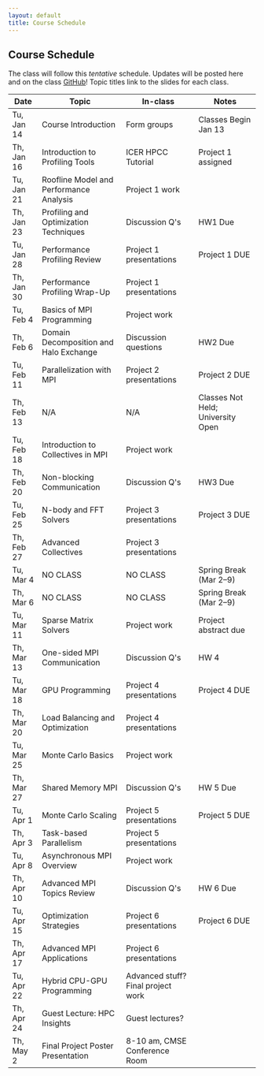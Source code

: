 ```yaml
---
layout: default
title: Course Schedule
---
```


## Course Schedule

The class will follow this _tentative_ schedule. Updates will be posted here and on the class [GitHub](http://github.com/cmse822)!
Topic titles link to the slides for each class.

| Date       | Topic                                   | In-class                           | Notes                             |
| ---------- | --------------------------------------- | ---------------------------------- | --------------------------------- |
| Tu, Jan 14 | Course Introduction                     | Form groups                        | Classes Begin Jan 13              |
| Th, Jan 16 | Introduction to Profiling Tools         | ICER HPCC Tutorial                 | Project 1 assigned                |
| Tu, Jan 21 | Roofline Model and Performance Analysis | Project 1 work                     |                                   |
| Th, Jan 23 | Profiling and Optimization Techniques   | Discussion Q's                     | HW1 Due                           |
| Tu, Jan 28 | Performance Profiling Review            | Project 1 presentations            | Project 1 DUE                     |
| Th, Jan 30 | Performance Profiling Wrap-Up           | Project 1 presentations            |                                   |
| Tu, Feb 4  | Basics of MPI Programming               | Project work                       |                                   |
| Th, Feb 6  | Domain Decomposition and Halo Exchange  | Discussion questions               | HW2 Due                           |
| Tu, Feb 11 | Parallelization with MPI                | Project 2 presentations            | Project 2 DUE                     |
| Th, Feb 13 | N/A                                     | N/A                                | Classes Not Held; University Open |
| Tu, Feb 18 | Introduction to Collectives in MPI      | Project work                       |                                   |
| Th, Feb 20 | Non-blocking Communication              | Discussion Q's                     | HW3 Due                           |
| Tu, Feb 25 | N-body and FFT Solvers                  | Project 3 presentations            | Project 3 DUE                     |
| Th, Feb 27 | Advanced Collectives                    | Project 3 presentations            |                                   |
| Tu, Mar 4  | NO CLASS                                | NO CLASS                           | Spring Break (Mar 2–9)            |
| Th, Mar 6  | NO CLASS                                | NO CLASS                           | Spring Break (Mar 2–9)            |
| Tu, Mar 11 | Sparse Matrix Solvers                   | Project work                       | Project abstract due              |
| Th, Mar 13 | One-sided MPI Communication             | Discussion Q's                     | HW 4                              |
| Tu, Mar 18 | GPU Programming                         | Project 4 presentations            | Project 4 DUE                     |
| Th, Mar 20 | Load Balancing and Optimization         | Project 4 presentations            |                                   |
| Tu, Mar 25 | Monte Carlo Basics                      | Project work                       |                                   |
| Th, Mar 27 | Shared Memory MPI                       | Discussion Q's                     | HW 5 Due                          |
| Tu, Apr 1  | Monte Carlo Scaling                     | Project 5 presentations            | Project 5 DUE                     |
| Th, Apr 3  | Task-based Parallelism                  | Project 5 presentations            |                                   |
| Tu, Apr 8  | Asynchronous MPI Overview               | Project work                       |                                   |
| Th, Apr 10 | Advanced MPI Topics Review              | Discussion Q's                     | HW 6 Due                          |
| Tu, Apr 15 | Optimization Strategies                 | Project 6 presentations            | Project 6 DUE                     |
| Th, Apr 17 | Advanced MPI Applications               | Project 6 presentations            |                                   |
| Tu, Apr 22 | Hybrid CPU-GPU Programming              | Advanced stuff? Final project work |                                   |
| Th, Apr 24 | Guest Lecture: HPC Insights             | Guest lectures?                    |                                   |
| Th, May 2  | Final Project Poster Presentation       | 8-10 am, CMSE Conference Room      |                                   |
